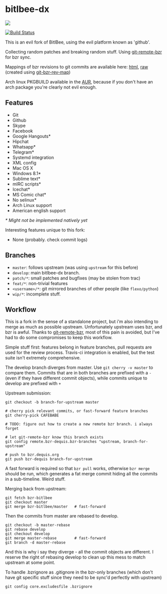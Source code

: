 # bitlbee-dx

![](http://i.imgur.com/DSsES4E.png)

[![Build Status](https://travis-ci.org/dequis/bitlbee.svg?branch=wip%2Ftravis)](https://travis-ci.org/dequis/bitlbee)

This is an evil fork of BitlBee, using the evil platform known as 'github'.

Collecting random patches and breaking random stuff. Using [git-remote-bzr][] for bzr sync.

Mappings of bzr revisions to git commits are available here: [html][], [raw][] (created using [git-bzr-rev-map][])

Arch linux PKGBUILD available in the [AUR][], because if you don't have an arch
package you're clearly not evil enough.

## Features

 * Git
 * Github
 * Skype
 * Facebook
 * Google Hangouts\*
 * Hipchat
 * Whatsapp\*
 * Telegram\*
 * Systemd integration
 * XML config
 * Mac OS X
 * Windows 8.1\*
 * Sublime text\*
 * mIRC scripts\*
 * Icechat\*
 * MS Comic chat\*
 * No selinux\*
 * Arch Linux support
 * American english support

_* Might not be implemented natively yet_

Interesting features unique to this fork:

 * None (probably. check commit logs)

## Branches

 * `master`: follows upstream (was using `upstream` for this before)
 * `develop`: main bitlbee-dx branch.
 * `patch/*`: small patches and bugfixes (may be stolen from trac)
 * `feat/*`: non-trivial features
 * `<username>/*`: git mirrored branches of other people (like `flexo/python`)
 * `wip/*`: incomplete stuff.

## Workflow

This is a fork in the sense of a standalone project, but i'm also intending to
merge as much as possible upstream. Unfortunately upstream uses bzr, and bzr is
awful. Thanks to [git-remote-bzr][], most of this pain is avoided, but I've had
to do some compromises to keep this workflow.

Simple stuff first: features belong in feature branches, pull requests are used
for the review process. Travis-ci integration is enabled, but the test suite
isn't extremely comprehensive.

The develop branch diverges from master. Use `git cherry -v master` to compare
them. Commits that are in both branches are prefixed with a `-` (even if they
have different commit objects), while commits unique to develop are prefixed
with `+`

Upstream submission:

    git checkout -b branch-for-upstream master

    # cherry pick relevant commits, or fast-forward feature branches
    git cherry-pick CAFEBABE

    # TODO: figure out how to create a new remote bzr branch. i always forget

    # let git-remote-bzr know this branch exists
    git config remote.bzr-dequis.bzr-branches "upstream, branch-for-upstream"

    # push to bzr.dequis.org
    git push bzr-dequis branch-for-upstream

A fast forward is required so that `bzr pull` works, otherwise `bzr merge`
should be run, which generates a fat merge commit hiding all the commits in a
sub-timeline. Weird stuff.

Merging back from upstream:

    git fetch bzr-bitlbee
    git checkout master
    git merge bzr-bitlbee/master   # fast-forward

Then the commits from master are rebased to develop.

    git checkout -b master-rebase
    git rebase develop
    git checkout develop
    git merge master-rebase        # fast-forward
    git branch -d master-rebase

And this is why i say they diverge - all the commit objects are different.
I reserve the right of rebasing develop to clean up this mess to match upstream
at some point.

To handle .bzrignore as .gitignore in the bzr-only branches (which don't have
git specific stuff since they need to be sync'd perfectly with upstream)

    git config core.excludesfile .bzrignore

[git-remote-bzr]: https://github.com/felipec/git-remote-bzr
[html]: http://bzr.dequis.org/revmap/fancy.html
[raw]: http://bzr.dequis.org/revmap/raw.txt
[git-bzr-rev-map]: https://github.com/dequis/git-bzr-rev-map
[AUR]: https://aur.archlinux.org/packages/bitlbee-dx-git/
